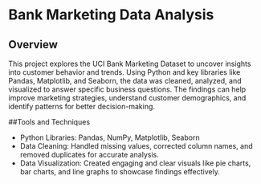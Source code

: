 # Bank Marketing Data Analysis
## Overview
This project explores the UCI Bank Marketing Dataset to uncover insights into customer behavior and trends. Using Python and key libraries like Pandas, Matplotlib, and Seaborn, the data was cleaned, analyzed, and visualized to answer specific business questions. The findings can help improve marketing strategies, understand customer demographics, and identify patterns for better decision-making.

##Tools and Techniques
* Python Libraries: Pandas, NumPy, Matplotlib, Seaborn
* Data Cleaning: Handled missing values, corrected column names, and removed duplicates for accurate analysis.
* Data Visualization: Created engaging and clear visuals like pie charts, bar charts, and line graphs to showcase findings effectively.
